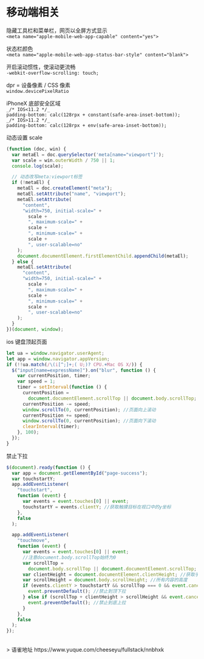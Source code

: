 # 移动端相关
隐藏工具栏和菜单栏，网页以全屏方式显示  
`<meta name="apple-mobile-web-app-capable" content="yes">`

状态栏颜色  
`<meta name="apple-mobile-web-app-status-bar-style" content="blank">`

开启滚动惯性，使滚动更流畅  
`-webkit-overflow-scrolling: touch;`

dpr = 设备像素 / CSS 像素  
`window.devicePixelRatio`

iPhoneX 底部安全区域  
`_/* IOS<11.2 */_`  
`padding-bottom: calc(128rpx + constant(safe-area-inset-bottom));`  
`_/* IOS>11.2 */_`  
`padding-bottom: calc(128rpx + env(safe-area-inset-bottom));`

动态设置 scale

```javascript
(function (doc, win) {
  var metaEl = doc.querySelector('meta[name="viewport"]');
  var scale = win.outerWidth / 750 || 1;
  console.log(scale);

  // 动态改写meta:viewport标签
  if (!metaEl) {
    metaEl = doc.createElement("meta");
    metaEl.setAttribute("name", "viewport");
    metaEl.setAttribute(
      "content",
      "width=750, initial-scale=" +
        scale +
        ", maximum-scale=" +
        scale +
        ", minimum-scale=" +
        scale +
        ", user-scalable=no"
    );
    document.documentElement.firstElementChild.appendChild(metaEl);
  } else {
    metaEl.setAttribute(
      "content",
      "width=750, initial-scale=" +
        scale +
        ", maximum-scale=" +
        scale +
        ", minimum-scale=" +
        scale +
        ", user-scalable=no"
    );
  }
})(document, window);
```

ios 键盘顶起页面

```javascript
let ua = window.navigator.userAgent;
let app = window.navigator.appVersion;
if (!!ua.match(/\(i[^;]+;( U;)? CPU.+Mac OS X/)) {
  $("input[name=expressName]").on("blur", function () {
    var currentPosition, timer;
    var speed = 1;
    timer = setInterval(function () {
      currentPosition =
        document.documentElement.scrollTop || document.body.scrollTop;
      currentPosition -= speed;
      window.scrollTo(0, currentPosition); //页面向上滚动
      currentPosition += speed;
      window.scrollTo(0, currentPosition); //页面向下滚动
      clearInterval(timer);
    }, 100);
  });
}
```

禁止下拉

```javascript
$(document).ready(function () {
  var app = document.getElementById("page-success");
  var touchstartY;
  app.addEventListener(
    "touchstart",
    function (event) {
      var events = event.touches[0] || event;
      touchstartY = events.clientY; //获取触摸目标在视口中的y坐标
    },
    false
  );

  app.addEventListener(
    "touchmove",
    function (event) {
      var events = event.touches[0] || event;
      //注意document.body.scrollTop始终为0
      var scrollTop =
        document.body.scrollTop || document.documentElement.scrollTop; //获取滚动部分的高度
      var clientHeight = document.documentElement.clientHeight; //获取手机屏幕高度（可视部分高度）
      var scrollHeight = document.body.scrollHeight; //所有内容的高度
      if (events.clientY > touchstartY && scrollTop === 0 && event.cancelable) {
        event.preventDefault(); //禁止到顶下拉
      } else if (scrollTop + clientHeight > scrollHeight && event.cancelable) {
        event.preventDefault(); //禁止到底上拉
      }
    },
    false
  );
});
```
  
<br />
> 语雀地址 https://www.yuque.com/cheeseyu/fullstack/nnbhxk